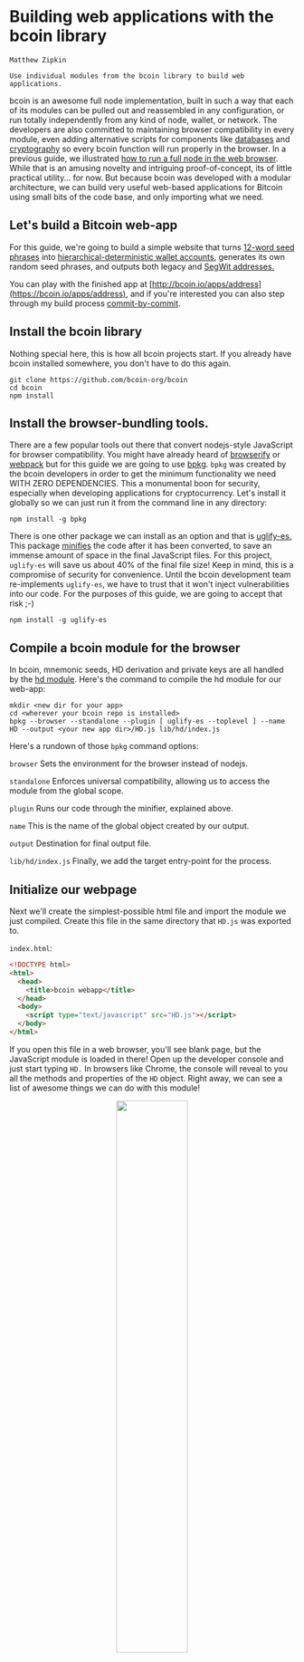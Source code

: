 
# Building web applications with the bcoin library

```post-author
Matthew Zipkin
```

```post-description
Use individual modules from the bcoin library to build web applications.
```

bcoin is an awesome full node implementation, built in such a way that
each of its modules can be pulled out and reassembled in any configuration, or
run totally independently from any kind of node, wallet, or network. The developers
are also committed to maintaining browser compatibility in every module, even
adding alternative scripts for components like [databases](https://github.com/bcoin-org/bdb/blob/master/lib/level-browser.js)
and [cryptography](https://github.com/bcoin-org/bcrypto/blob/master/lib/js/sha256.js)
so every bcoin function will run properly in the browser. In a previous guide, we
illustrated [how to run a full node in the web browser](https://bcoin.io/guides/browser).
While that is an amusing novelty and intriguing proof-of-concept, its of little practical
utility... for now. But because bcoin was developed with a modular architecture, we can
build very useful web-based applications for Bitcoin using small bits of the code base,
and only importing what we need.

## Let's build a Bitcoin web-app

For this guide, we're going to build a simple website that turns
[12-word seed phrases](https://github.com/bitcoin/bips/blob/master/bip-0039.mediawiki)
into [hierarchical-deterministic wallet accounts](https://github.com/bitcoin/bips/blob/master/bip-0032.mediawiki),
generates its own random seed phrases, and outputs both legacy and
[SegWit addresses.](https://github.com/bitcoin/bips/blob/master/bip-0173.mediawiki)

You can play with the finished app at [http://bcoin.io/apps/address](https://bcoin.io/apps/address),
and if you're interested you can also step through my build process
[commit-by-commit](https://github.com/pinheadmz/bcoin-webapp/commits).

## Install the bcoin library

Nothing special here, this is how all bcoin projects start. If you already have
bcoin installed somewhere, you don't have to do this again.

```
git clone https://github.com/bcoin-org/bcoin
cd bcoin
npm install
```

## Install the browser-bundling tools.

There are a few popular tools out there that convert nodejs-style JavaScript for
browser compatibility. You might have already heard of [browserify](https://www.npmjs.com/package/browserify)
or [webpack](https://www.npmjs.com/package/webpack) but for this guide we are going
to use [bpkg](https://www.npmjs.com/package/bpkg). `bpkg` was created by the bcoin
developers in order to get the minimum functionality we need WITH ZERO DEPENDENCIES.
This a monumental boon for security, especially when developing applications for cryptocurrency.
Let's install it globally so we can just run it from the command line in any directory:

```
npm install -g bpkg
```

There is one other package we can install as an option and that is [uglify-es.](https://www.npmjs.com/package/uglify-es)
This package [minifies](https://en.wikipedia.org/wiki/Minification_%28programming%29)
the code after it has been converted, to save an immense amount of space in the
final JavaScript files. For this project, `uglify-es` will save us about 40% of
the final file size! Keep in mind, this is a compromise of security for convenience.
Until the bcoin development team re-implements `uglify-es`, we have to trust that
it won't inject vulnerabilities into our code. For the purposes of this guide, we
are going to accept that risk ;-)

```
npm install -g uglify-es
```

## Compile a bcoin module for the browser

In bcoin, mnemonic seeds, HD derivation and private keys are all handled by the
[hd module](https://github.com/bcoin-org/bcoin/tree/master/lib/hd). Here's the command
to compile the hd module for our web-app:

```
mkdir <new dir for your app>
cd <wherever your bcoin repo is installed>
bpkg --browser --standalone --plugin [ uglify-es --toplevel ] --name HD --output <your new app dir>/HD.js lib/hd/index.js
```

Here's a rundown of those `bpkg` command options:

`browser` Sets the environment for the browser instead of nodejs.

`standalone` Enforces universal compatibility, allowing us to access the module
from the global scope.

`plugin` Runs our code through the minifier, explained above.

`name` This is the name of the global object created by our output.

`output` Destination for final output file.

`lib/hd/index.js` Finally, we add the target entry-point for the process.

## Initialize our webpage

Next we'll create the simplest-possible html file and import the module we just compiled.
Create this file in the same directory that `HD.js` was exported to.

`index.html`:
```html
<!DOCTYPE html>
<html>
  <head>
    <title>bcoin webapp</title>
  </head>
  <body>
    <script type="text/javascript" src="HD.js"></script>
  </body>
</html> 
```

If you open this file in a web browser, you'll see blank page, but the JavaScript
module is loaded in there! Open up the developer console and just start typing `HD.`
In browsers like Chrome, the console will reveal to you all the methods and properties
of the `HD` object. Right away, we can see a list of awesome things we can do with
this module!

<div style='text-align: center'>
   <img src='../assets/images/guides/webapp-hd-console.png' style='width:50%'>
 </div>

## Create an HD object from a user's mnemonic phrase

Let's add a text-input field to the webpage for the user to type in a mnemonic phrase:

```html
<label for='mne'>Mnemonic phrase: </label>
<input id='mne' oninput='parseMne()'>
<div id='mne-check'></div>
```

I added some CSS here too but the really important bit is `oninput=parseMne()`.
This is telling the page to call a JavaScript function every time anything is typed or
changed in the text field. We'll write that function next and insert it into a `<script>`
tag in the html page. The first thing we want to do is parse the user's input and
return an error if the phrase isn't valid -- bcoin will take care of all the hard work!
Creating a bcoin `Mnemonic` object from a seed phrase is simple, we'll just wrap it
in a decent user experience:

```javascript
function parseMne() {
  const phrase = document.getElementById('mne').value;
  let mne;
  try {
    mne = HD.Mnemonic.fromPhrase(phrase);
  } catch (e) {
    document.getElementById('mne-check').innerHTML = `Bad phrase: ${e.message}`;
    return false;
  }
  document.getElementById('mne-check').innerHTML = `Phrase OK`;

  // ** second function here **
}
```

At this point you can already enter a phrase into the text field, and it will display
an error on every key stroke until the phrase is complete and valid. For testing purposes,
use this scary-looking string:

`abandon abandon abandon abandon abandon abandon abandon abandon abandon abandon abandon about`

## Derive an HD master private key from the mnemonic

Next we want to output the extended private key for our mnemonic. This is the long string
prefixed by `xpriv` (or `xpub` for the public key). Testnet and regtest networks use
different prefix bytes, so we'll need to get the user's input on that. We'll use a
series of radio-buttons to select the network, then grab that value and process the
`mne` object from the last function. The output will pop up in two new `<span>`s.

```html
<form name='nets' onchange='parseMne()'>
  Network:
  <input type='radio' name='net' value='main' checked><label for='main'>Main</label>
  <input type='radio' name='net' value='testnet'><label for='testnet'>Testnet</label>
  <input type='radio' name='net' value='regtest'><label for='regtest'>Regtest</label>
  <input type='radio' name='net' value='simnet'><label for='simnet'>Simnet</label>
</form>
<br>
<div>
  Extended private key:
  <span id='xpriv'></span>
</div>
<div>
  Extended public key:
  <span id='xpub'></span>
</div>
```

Add this function to our in-line script:

```javascript
function makeKey(mne) {
  const hd = HD.fromMnemonic(mne);
  const net = document.nets.net.value;
  document.getElementById('xpub').innerHTML = hd.toPublic().toBase58(net)
  document.getElementById('xpriv').innerHTML = hd.toBase58(net);

  // *** third function here ***
}
```

...and then call it from the last line of our previous function:

```javascript
function parseMne() {
  ...

  // ** second function here **
  makeKey(mne);
}
```

Notice how easy it is with bcoin to create an HD object from the phrase, and get both
the private and public keys. We could encode those keys in a few different formats
(Base58, JSON, raw serial bytes) and for any available network.

## Derive child keys from the BIP32 path

Now that we have a master private key, we can generate an (almost) infinite number
of Bitcoin addresses. The bcoin wallet is designed to follow 
[BIP44](https://github.com/bitcoin/bips/blob/master/bip-0044.mediawiki) which
specifies a series of derivations and a function for each level. It's a standard
path that many Bitcoin wallets follow, so we can let the user derive any standard
address, but we should also let them change any part of the path! For this guide,
we're going to hard-code which levels are 'hardened', but you'll see how to make
that more flexible if you want.

Let's get user input with defaults set to a standard Bitcoin BIP44 path,
Account `0`, receive address (instead of change) and index `0`. Notice again how
we call the whole chain of derivation functions any time a value is changed.

```html
<div>
  Derivation path:
  <span>m/</span>
  <input type='number' onchange='parseMne()' id='purpose' min='0' value='44'>'/
  <input type='number' onchange='parseMne()' id='coin' min='0' value='0'>'/
  <input type='number' onchange='parseMne()' id='account' min='0' value='0'>'/
  <input type='number' onchange='parseMne()' id='branch' min='0' value='0'>/
  <input type='number' onchange='parseMne()' id='index' min='0' value='0'>
</div>
```

In bcoin, traversing the HD path of keys is a recursive process, so once we get the
user input, it's a pretty simple chain to get the key we want. The second parameter
I'm passing here to each `derive()` call is a boolean that represents `hardened`
derivation. Learn more about that
[here](https://bitcoin.stackexchange.com/questions/37488/eli5-whats-the-difference-between-a-child-key-and-a-hardened-child-key-in-bip3)
and [here](https://bitcoin.stackexchange.com/questions/37826/best-practices-for-hardened-keys-in-hd-wallets).


```javascript
function getAddr(hd, net) {
  const purpose = parseInt(document.getElementById('purpose').value);
  const coin = parseInt(document.getElementById('coin').value);
  const account = parseInt(document.getElementById('account').value);
  const branch = parseInt(document.getElementById('branch').value);
  const index = parseInt(document.getElementById('index').value);
  
  const key = 
    hd.derive(purpose, true)
    .derive(coin, true)
    .derive(account, true)
    .derive(branch, false)
    .derive(index, false);

  // **** output addresses here ****
}
```

...and like before we'll call this from the end of the last function `makeKey()`:

```javascript
function makeKey(mne){
  ...

  // *** third function here ***
  getAddr(hd, net);
}
```

## Derive address from key

Now that we can derive a master seed and generate any child key the user wants, we
need to derive from that key a usable Bitcoin address. This is actually a function
the bcoin `HD` module can _not_ do. So we'll need to import just one more tiny bit
of the bcoin library: `KeyRing`.

Again, with `bpkg`, exporting modules from bcoin is a cinch:

```
cd <wherever your bcoin repo is installed>
bpkg --browser --standalone --plugin [ uglify-es --toplevel ] --name KeyRing --output <your app dir>/KeyRing.js lib/primitives/keyring.js
```

Add the new `keyring` module to your webapp:

```html
<script type='text/javascript' src='KeyRing.js'></script>
```

Now we can access the `KeyRing` module, create `KeyRing` objects from private keys,
and get the addresses. We'll actually make two `KeyRing`'s so we can derive both legacy
and SegWit addresses. First, add a `<div>` for the output to fill in:

```html
<div id='address'></div>
```

Then add this code to the end of the `getAddr()` function:

```javascript
function getAddr(hd, net) {
  ...

  // **** output addresses here ****
  const ringL = KeyRing.fromPrivate(key.privateKey);
  ringL.witness = false;
  const legAddr = ringL.getAddress('base58', net);
  const ringW = KeyRing.fromPrivate(key.privateKey);
  ringW.witness = true;
  const witAddr = ringW.getAddress('string', net);
      
  let addrInfo = '';
  addrInfo += `Legacy address: ${legAddr}<br>`;
  addrInfo += `SegWit address: ${witAddr}`;
  document.getElementById('address').innerHTML = addrInfo;
}
```

## Generate a new phrase

This is all pretty cool but by now you're probably tired of entering the "abandon abandon"
phrase over and over again. Let's add a button at the top of the page that will
generate a new 12-word seed (and all the keys and addresses) with every click.

First add the button to the top of the webpage:

```html
<button onclick='generate()'>Generate!</button><br><br>
```

And insert this function in the `<script>` section somewhere:

```javascript
function generate() {
  const newMne = new HD.Mnemonic().toString();
  document.getElementById('mne').value = newMne;
  parseMne();
}
```

This function will generate pseudo-random entropy
[(even in the browser)](https://github.com/bcoin-org/bcrypto/blob/934f5ea45a0bc0926b9e7916f68bfeb2ea4881e3/lib/js/random.js#L139-L156)
and derive a new 12-word phrase from that seed. It pops the phrase in our text field
and then runs all the downstream derivation functions!

![Finished webapp](../assets/images/guides/webapp-finished3.gif "Finished webapp")

## What's next

bcoin has a JavaScript module for every Bitcoin function you can think of: keys,
transactions, blocks, wallets, output scripts...! There's a lot you can do without
running any kind of node. The simplicity of bcoin means you can create stand-alone
web applications and run them online or offline.
[Sign transactions](https://github.com/bcoin-org/bcoin/blob/master/lib/primitives/mtx.js#L1038)
on an air-gapped computer, or use the
[script parser](https://github.com/bcoin-org/bcoin/blob/master/lib/script/script.js)
to test complicated smart contracts.

You can even connect to actual running full or SPV node!
[bcoin has an HTTP API](https://bcoin.io/api-docs) which you could link to from your
webapp. You could even use `bpkg` to bundle a
[complete node and wallet client](https://github.com/bcoin-org/bclient) and connect
to your bcoin node via websockets!

Whatever you build, be sure to let us know! We want to hear from you on
[Twitter](https://twitter.com/Bcoin), [GitHub](https://github.com/bcoin-org/bcoin)
or [Slack](http://bcoin.io/slack-signup.html).


